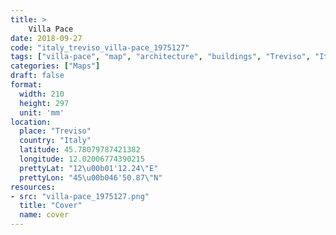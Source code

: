 ```yaml
---
title: > 
    Villa Pace
date: 2018-09-27
code: "italy_treviso_villa-pace_1975127"
tags: ["villa-pace", "map", "architecture", "buildings", "Treviso", "Italy"]
categories: ["Maps"]
draft: false
format:
  width: 210
  height: 297
  unit: 'mm'
location:
  place: "Treviso"
  country: "Italy"
  latitude: 45.78079787421382
  longitude: 12.02006774390215
  prettyLat: "12\u00b01'12.24\"E"
  prettyLon: "45\u00b046'50.87\"N"
resources:
- src: "villa-pace_1975127.png"
  title: "Cover"
  name: cover
---
```

